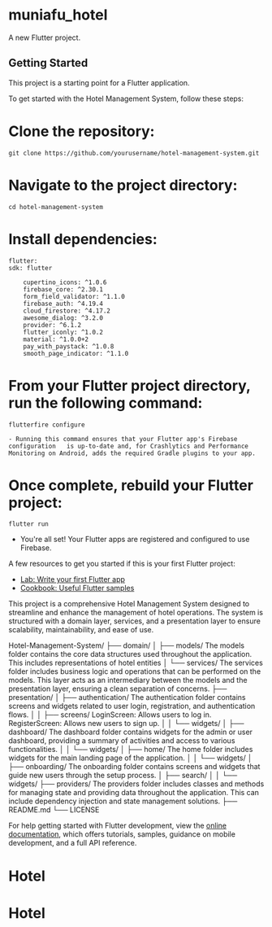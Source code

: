 # muniafu_hotel

A new Flutter project.

## Getting Started

This project is a starting point for a Flutter application.

To get started with the Hotel Management System, follow these steps:

# Clone the repository:
    git clone https://github.com/yourusername/hotel-management-system.git

# Navigate to the project directory:
    cd hotel-management-system

# Install dependencies:
    flutter:
    sdk: flutter

        cupertino_icons: ^1.0.6
        firebase_core: ^2.30.1
        form_field_validator: ^1.1.0
        firebase_auth: ^4.19.4
        cloud_firestore: ^4.17.2
        awesome_dialog: ^3.2.0
        provider: ^6.1.2
        flutter_iconly: ^1.0.2
        material: ^1.0.0+2
        pay_with_paystack: ^1.0.8
        smooth_page_indicator: ^1.1.0

# From your Flutter project directory, run the following command:
    flutterfire configure

    - Running this command ensures that your Flutter app's Firebase configuration   is up-to-date and, for Crashlytics and Performance Monitoring on Android, adds the required Gradle plugins to your app.
# Once complete, rebuild your Flutter project:
    flutter run

   - You're all set! Your Flutter apps are registered and configured to use Firebase.

A few resources to get you started if this is your first Flutter project:

- [Lab: Write your first Flutter app](https://docs.flutter.dev/get-started/codelab)
- [Cookbook: Useful Flutter samples](https://docs.flutter.dev/cookbook)

This project is a comprehensive Hotel Management System designed to streamline and enhance the management of hotel operations. The system is structured with a domain layer, services, and a presentation layer to ensure scalability, maintainability, and ease of use.

Hotel-Management-System/
├── domain/
│   ├── models/
            The models folder contains the core data structures used throughout the application. This includes representations of hotel entities
│   └── services/
            The services folder includes business logic and operations that can be performed on the models. This layer acts as an intermediary between the models and the presentation layer, ensuring a clean separation of concerns.
├── presentation/
│   ├── authentication/
            The authentication folder contains screens and widgets related to user login, registration, and authentication flows.
│   │   ├── screens/
            LoginScreen: Allows users to log in.
            RegisterScreen: Allows new users to sign up.
│   │   └── widgets/
│   ├── dashboard/
            The dashboard folder contains widgets for the admin or user dashboard, providing a summary of activities and access to various functionalities.
│   │   └── widgets/
│   ├── home/
            The home folder includes widgets for the main landing page of the application.
│   │   └── widgets/
│   ├── onboarding/
            The onboarding folder contains screens and widgets that guide new users through the setup process.
│   ├── search/
│   │   └── widgets/
├── providers/
            The providers folder includes classes and methods for managing state and providing data throughout the application. This can include dependency injection and state management solutions.
├── README.md
└── LICENSE


For help getting started with Flutter development, view the
[online documentation](https://docs.flutter.dev/), which offers tutorials,
samples, guidance on mobile development, and a full API reference.
# Hotel
# Hotel

